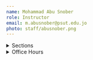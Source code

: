 ```yaml
---
name: Mohammad Abu Snober
role: Instructor
email: m.abusnober@psut.edu.jo
photo: staff/abusnober.png
---
```

<details class="jtd-accordion">
  <summary>Sections</summary>
  <ul>
    <li><b>Section 7:</b> SuTuTh 2:00 PM -&nbsp; 3:00 PM @ <code>IT204</code></li>
    <li><b>Section 8:</b> MoWe&nbsp;  9:30 AM - 11:00 AM @ <code>IT106</code></li>
  </ul>
</details>

<details class="jtd-accordion">
  <summary>Office Hours</summary>
  <ul>
    <li>SuTuTh: xx - xx</li>
    <li>MoWe: xx - xx</li>
  </ul>
</details>